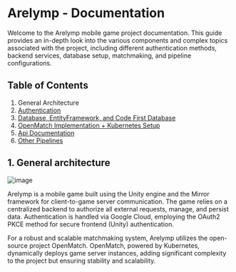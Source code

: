 # Arelymp - Documentation

Welcome to the Arelymp mobile game project documentation. This guide provides an in-depth look into the various components and complex topics associated with the project, including different authentication methods, backend services, database setup, matchmaking, and pipeline configurations.

## Table of Contents

<ol>
<li href='./test'> General Architecture</li>
<li><a href="./Docs/Authentication.md">Authentication</a> </li>
<li><a href="./Docs/Database.md">Database, EntityFramework, and Code First Database</a> </li>
<li> <a href="./Docs/Matchmaker.md">OpenMatch Implementation + Kubernetes Setup</a> </li>
<li> <a href="https://arelymp.com/swagger">Api Documentation</a></li>
<li><a href="./Docs/Pipelines.md"> Other Pipelines</a> </li>
</ol>

## 1. General architecture

![image](./Docs/GameArchitecture.png)

Arelymp is a mobile game built using the Unity engine and the Mirror framework for client-to-game server communication. The game relies on a centralized backend to authorize all external requests, manage, and persist data. Authentication is handled via Google Cloud, employing the OAuth2 PKCE method for secure frontend (Unity) authentication.

For a robust and scalable matchmaking system, Arelymp utilizes the open-source project OpenMatch. OpenMatch, powered by Kubernetes, dynamically deploys game server instances, adding significant complexity to the project but ensuring stability and scalability.